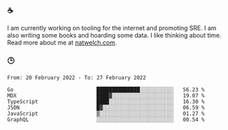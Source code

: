 ### ☕

I am currently working on tooling for the internet and promoting SRE. I am also writing some books and hoarding some data. I like thinking about time. Read more about me at [natwelch.com](https://natwelch.com).

### 🕒

<!--START_SECTION:waka-->

```text
From: 20 February 2022 - To: 27 February 2022

Go                           ██████████████░░░░░░░░░░░   56.23 %
MDX                          ████▓░░░░░░░░░░░░░░░░░░░░   19.07 %
TypeScript                   ████░░░░░░░░░░░░░░░░░░░░░   16.30 %
JSON                         █▓░░░░░░░░░░░░░░░░░░░░░░░   06.59 %
JavaScript                   ▒░░░░░░░░░░░░░░░░░░░░░░░░   01.27 %
GraphQL                      ░░░░░░░░░░░░░░░░░░░░░░░░░   00.54 %
```

<!--END_SECTION:waka-->
